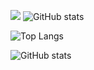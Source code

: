 ![](https://visitor-badge.laobi.icu/badge?page_id=Pjiwm.Pjiwm)
![GitHub stats](https://github-readme-stats.vercel.app/api?username=Pjiwm&show_icons=true&theme=dark)

![Top Langs](https://github-readme-stats.vercel.app/api/top-langs/?username=Pjiwm&theme=dark)

![GitHub stats](https://github-readme-stats.vercel.app/api?username=Pjiwm&show_icons=true&theme=dark)



